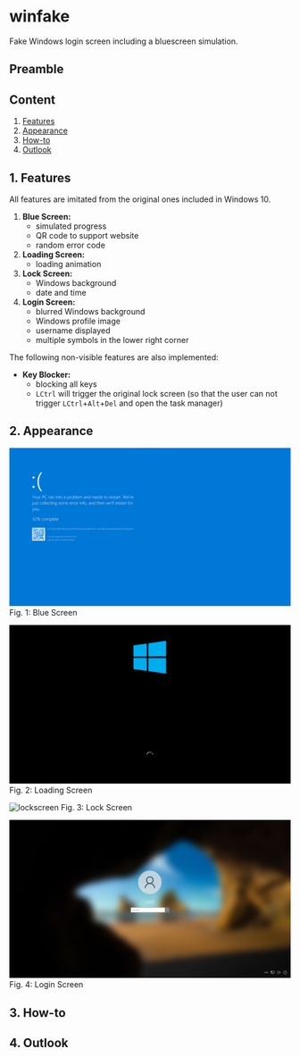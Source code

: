 # winfake
Fake Windows login screen including a bluescreen simulation.

## Preamble

## Content
1. [Features](#1-features)
2. [Appearance](#2-appearance)
3. [How-to](#3-how-to)
4. [Outlook](#4-outlook)

## 1. Features
All features are imitated from the original ones included in Windows 10.

1. **Blue Screen:**
    - simulated progress
    - QR code to support website
    - random error code
2. **Loading Screen:**
    - loading animation
3. **Lock Screen:**
    - Windows background
    - date and time
4. **Login Screen:**
    - blurred Windows background
    - Windows profile image
    - username displayed
    - multiple symbols in the lower right corner

The following non-visible features are also implemented:
- **Key Blocker:**
    - blocking all keys
    - `LCtrl` will trigger the original lock screen (so that the user can not trigger `LCtrl`+`Alt`+`Del` and open the task manager)

## 2. Appearance
![bluescreen](img/bluescreen.png) Fig. 1: Blue Screen

![loadingscreen](img/loadingscreen.png) Fig. 2: Loading Screen

![lockscreen](img/lockscreen.png) Fig. 3: Lock Screen

![loginscreen](img/loginscreen.png) Fig. 4: Login Screen

## 3. How-to

## 4. Outlook

